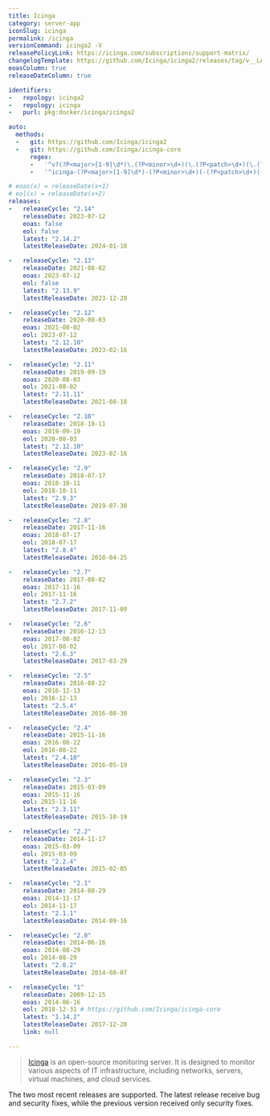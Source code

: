 ```yaml
---
title: Icinga
category: server-app
iconSlug: icinga
permalink: /icinga
versionCommand: icinga2 -V
releasePolicyLink: https://icinga.com/subscriptions/support-matrix/
changelogTemplate: https://github.com/Icinga/icinga2/releases/tag/v__LATEST__/
eoasColumn: true
releaseDateColumn: true

identifiers:
-   repology: icinga2
-   repology: icinga
-   purl: pkg:docker/icinga/icinga2

auto:
  methods:
  -   git: https://github.com/Icinga/icinga2
  -   git: https://github.com/Icinga/icinga-core
      regex:
      -   '^v?(?P<major>[1-9]\d*)\.(?P<minor>\d+)(\.(?P<patch>\d+)(\.(?P<tiny>\d+))?)?'
      -   '^icinga-(?P<major>[1-9]\d*)-(?P<minor>\d+)(-(?P<patch>\d+)(-(?P<tiny>\d+))?)?$'

# eoas(x) = releaseDate(x+1)
# eol(x) = releaseDate(x+2)
releases:
-   releaseCycle: "2.14"
    releaseDate: 2023-07-12
    eoas: false
    eol: false
    latest: "2.14.2"
    latestReleaseDate: 2024-01-18

-   releaseCycle: "2.13"
    releaseDate: 2021-08-02
    eoas: 2023-07-12
    eol: false
    latest: "2.13.9"
    latestReleaseDate: 2023-12-20

-   releaseCycle: "2.12"
    releaseDate: 2020-08-03
    eoas: 2021-08-02
    eol: 2023-07-12
    latest: "2.12.10"
    latestReleaseDate: 2023-02-16

-   releaseCycle: "2.11"
    releaseDate: 2019-09-19
    eoas: 2020-08-03
    eol: 2021-08-02
    latest: "2.11.11"
    latestReleaseDate: 2021-08-18

-   releaseCycle: "2.10"
    releaseDate: 2018-10-11
    eoas: 2019-09-19
    eol: 2020-08-03
    latest: "2.12.10"
    latestReleaseDate: 2023-02-16

-   releaseCycle: "2.9"
    releaseDate: 2018-07-17
    eoas: 2018-10-11
    eol: 2018-10-11
    latest: "2.9.3"
    latestReleaseDate: 2019-07-30

-   releaseCycle: "2.8"
    releaseDate: 2017-11-16
    eoas: 2018-07-17
    eol: 2018-07-17
    latest: "2.8.4"
    latestReleaseDate: 2018-04-25

-   releaseCycle: "2.7"
    releaseDate: 2017-08-02
    eoas: 2017-11-16
    eol: 2017-11-16
    latest: "2.7.2"
    latestReleaseDate: 2017-11-09

-   releaseCycle: "2.6"
    releaseDate: 2016-12-13
    eoas: 2017-08-02
    eol: 2017-08-02
    latest: "2.6.3"
    latestReleaseDate: 2017-03-29

-   releaseCycle: "2.5"
    releaseDate: 2016-08-22
    eoas: 2016-12-13
    eol: 2016-12-13
    latest: "2.5.4"
    latestReleaseDate: 2016-08-30

-   releaseCycle: "2.4"
    releaseDate: 2015-11-16
    eoas: 2016-08-22
    eol: 2016-08-22
    latest: "2.4.10"
    latestReleaseDate: 2016-05-19

-   releaseCycle: "2.3"
    releaseDate: 2015-03-09
    eoas: 2015-11-16
    eol: 2015-11-16
    latest: "2.3.11"
    latestReleaseDate: 2015-10-19

-   releaseCycle: "2.2"
    releaseDate: 2014-11-17
    eoas: 2015-03-09
    eol: 2015-03-09
    latest: "2.2.4"
    latestReleaseDate: 2015-02-05

-   releaseCycle: "2.1"
    releaseDate: 2014-08-29
    eoas: 2014-11-17
    eol: 2014-11-17
    latest: "2.1.1"
    latestReleaseDate: 2014-09-16

-   releaseCycle: "2.0"
    releaseDate: 2014-06-16
    eoas: 2014-08-29
    eol: 2014-08-29
    latest: "2.0.2"
    latestReleaseDate: 2014-08-07

-   releaseCycle: "1"
    releaseDate: 2009-12-15
    eoas: 2014-06-16
    eol: 2018-12-31 # https://github.com/Icinga/icinga-core
    latest: "1.14.2"
    latestReleaseDate: 2017-12-20
    link: null

---
```


> [Icinga](https://icinga.com) is an open-source monitoring server. It is designed to monitor various aspects of IT
> infrastructure, including networks, servers, virtual machines, and cloud services.

The two most recent releases are supported. The latest release receive bug and security fixes, while the previous
version received only security fixes.
